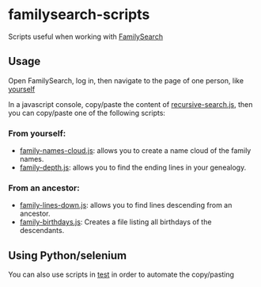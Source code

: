 # familysearch-scripts
Scripts useful when working with [FamilySearch](https://www.familysearch.org/)

## Usage
Open FamilySearch, log in, then navigate to the page of one person, like [yourself](https://www.familysearch.org/tree/person)

In a javascript console, copy/paste the content of [recursive-search.js](recursive-search.js), then you can copy/paste one of the following scripts:

### From yourself:
* [family-names-cloud.js](family-names-cloud.js): allows you to create a name cloud of the family names.
* [family-depth.js](family-depth.js): allows you to find the ending lines in your genealogy.

### From an ancestor:
* [family-lines-down.js](family-lines-down.js): allows you to find lines descending from an ancestor.
* [family-birthdays.js](family-birthdays.js): Creates a file listing all birthdays of the descendants.

## Using Python/selenium
You can also use scripts in [test](test) in order to automate the copy/pasting
